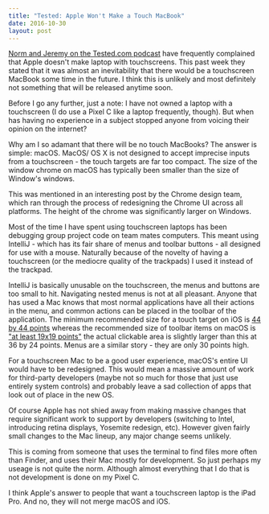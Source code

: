```yaml
---
title: "Tested: Apple Won't Make a Touch MacBook"
date: 2016-10-30
layout: post
---
```


[Norm and Jeremy on the Tested.com podcast](http://www.tested.com/tech/586632-episode-373-dongle-required-102716/) have frequently complained that Apple doesn't make laptop with touchscreens. This past week they stated that it was almost an inevitability that there would be a touchscreen MacBook some time in the future. I think this is unlikely and most definitely not something that will be released anytime soon.

Before I go any further, just a note: I have not owned a laptop with a touchscreen (I do use a Pixel C like a laptop frequently, though). But when has having no experience in a subject stopped anyone from voicing their opinion on the internet?

Why am I so adamant that there will be no touch MacBooks? The answer is simple: macOS. MacOS/ OS X is not designed to accept imprecise inputs from a touchscreen - the touch targets are far too compact. The size of the window chrome on macOS has typically been smaller than the size of Window's windows.

This was mentioned in an interesting post by the Chrome design team, which ran through the process of redesigning the Chrome UI across all platforms. The height of the chrome was significantly larger on Windows.

Most of the time I have spent using touchscreen laptops has been debugging group project code on team mates computers. This meant using IntelliJ - which has its fair share of menus and toolbar buttons - all designed for use with a mouse. Naturally because of the novelty of having a touchscreen (or the mediocre quality of the trackpads) I used it instead of the trackpad.

IntelliJ is basically unusable on the touchscreen, the menus and buttons are too small to hit. Navigating nested menus is not at all pleasant. Anyone that has used a Mac knows that most normal applications have all their actions in the menu, and common actions can be placed in the toolbar of the application. The minimum recommended size for a touch target on iOS is [44 by 44 points](http://stackoverflow.com/questions/1928991/minimum-sensible-button-size-on-iphone) whereas the recommended size of toolbar items on macOS is ["at least 19x19 points"](https://developer.apple.com/library/content/documentation/UserExperience/Conceptual/OSXHIGuidelines/ToolbarIcons.html) the actual clickable area is slightly larger than this at 36 by 24 points. Menus are a similar story - they are only 30 points high.

For a touchscreen Mac to be a good user experience, macOS's entire UI would have to be redesigned. This would mean a massive amount of work for third-party developers (maybe not so much for those that just use entirely system controls) and probably leave a sad collection of apps that look out of place in the new OS.

Of course Apple has not shied away from making massive changes that require significant work to support by developers (switching to Intel, introducing retina displays, Yosemite redesign, etc). However given fairly small changes to the Mac lineup, any major change seems unlikely.

This is coming from someone that uses the terminal to find files more often than Finder, and uses their Mac mostly for development. So just perhaps my useage is not quite the norm. Although almost everything that I do that is not development is done on my Pixel C.

I think Apple's answer to people that want a touchscreen laptop is the iPad Pro. And no, they will not merge macOS and iOS.